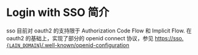 # Login with SSO 简介

sso 目前对 oauth2 的支持限于 Authorization Code Flow 和 Implicit Flow. 在 oauth2 的基础上，实现了部分的 openid connect 协议，参见 [https://sso.`{LAIN_DOMAIN`}/.well-known/openid-configuration]() 


